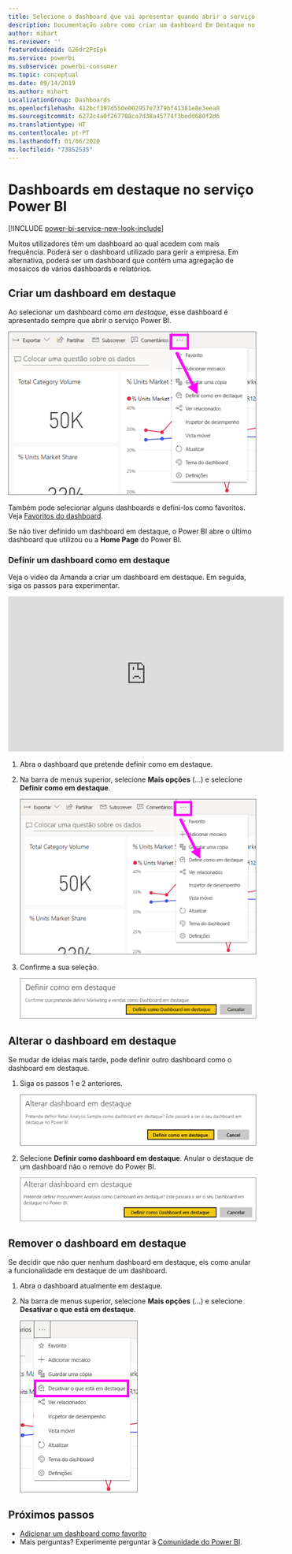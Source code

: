 ```yaml
---
title: Selecione o dashboard que vai apresentar quando abrir o serviço Power BI
description: Documentação sobre como criar um dashboard Em Destaque no serviço Power BI
author: mihart
ms.reviewer: ''
featuredvideoid: G26dr2PsEpk
ms.service: powerbi
ms.subservice: powerbi-consumer
ms.topic: conceptual
ms.date: 09/14/2019
ms.author: mihart
LocalizationGroup: Dashboards
ms.openlocfilehash: 412bcf397d550e002957e7379bf41381e8e3eea8
ms.sourcegitcommit: 6272c4a0f267708ca7d38a45774f3bedd680f2d6
ms.translationtype: HT
ms.contentlocale: pt-PT
ms.lasthandoff: 01/06/2020
ms.locfileid: "73852535"
---
```

# <a name="featured-dashboards-in-the-power-bi-service"></a>Dashboards em destaque no serviço Power BI

[!INCLUDE [power-bi-service-new-look-include](../includes/power-bi-service-new-look-include.md)]

Muitos utilizadores têm um dashboard ao qual acedem com mais frequência. Poderá ser o dashboard utilizado para gerir a empresa. Em alternativa, poderá ser um dashboard que contém uma agregação de mosaicos de vários dashboards e relatórios.

## <a name="create-a-featured-dashboard"></a>Criar um dashboard em destaque
Ao selecionar um dashboard como *em destaque*, esse dashboard é apresentado sempre que abrir o serviço Power BI. 

![Ícone Definir como dashboard em destaque](./media/end-user-featured/power-bi-dropdown.png)

Também pode selecionar alguns dashboards e defini-los como favoritos. Veja [Favoritos do dashboard](end-user-favorite.md).

Se não tiver definido um dashboard em destaque, o Power BI abre o último dashboard que utilizou ou a **Home Page** do Power BI. 

### <a name="set-a-dashboard-as-featured"></a>Definir um dashboard como em destaque
Veja o vídeo da Amanda a criar um dashboard em destaque. Em seguida, siga os passos para experimentar.

<iframe width="560" height="315" src="https://www.youtube.com/embed/G26dr2PsEpk" frameborder="0" allowfullscreen></iframe>


1. Abra o dashboard que pretende definir como em destaque. 
2. Na barra de menus superior, selecione **Mais opções** (...) e selecione **Definir como em destaque**. 
   
    ![Ícone Definir como dashboard em destaque](./media/end-user-featured/power-bi-dropdown.png)
3. Confirme a sua seleção.
   
    ![Definir dashboard em destaque](./media/end-user-featured/power-bi-featured-confirm.png)

## <a name="change-the-featured-dashboard"></a>Alterar o dashboard em destaque
Se mudar de ideias mais tarde, pode definir outro dashboard como o dashboard em destaque.

1. Siga os passos 1 e 2 anteriores.
   
    ![Janela Alterar dashboard em destaque](./media/end-user-featured/power-bi-change-feature.png)
2. Selecione **Definir como dashboard em destaque**. Anular o destaque de um dashboard não o remove do Power BI. 
   
    ![Mensagem de êxito](./media/end-user-featured/power-bi-unfeature-new.png)

## <a name="remove-the-featured-dashboard"></a>Remover o dashboard em destaque
Se decidir que não quer nenhum dashboard em destaque, eis como anular a funcionalidade em destaque de um dashboard.

1. Abra o dashboard atualmente em destaque.
2. Na barra de menus superior, selecione **Mais opções** (...) e selecione **Desativar o que está em destaque**.

    ![Desativar o dashboard em destaque selecionado](./media/end-user-featured/power-bi-unfeature-newer.png)
   
## <a name="next-steps"></a>Próximos passos
- [Adicionar um dashboard como favorito](end-user-favorite.md)
- Mais perguntas? Experimente perguntar à [Comunidade do Power BI](https://community.powerbi.com/).

